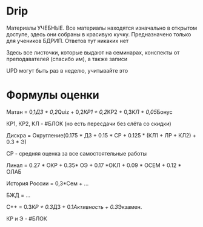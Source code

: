 # Drip
Материалы УЧЕБНЫЕ.
Все материалы находятся изначально в открытом доступе, здесь они собраны в красивую кучку.
Предназначено только для учеников БДРИП.
Ответов тут никаких нет

Здесь все листочки, которые выдают на семинарах, конспекты от преподавателей (спасибо им), а также записи

UPD могут быть раз в неделю, учитывайте это

# Формулы оценки

Матан = 0,1*ДЗ + 0,2*Quiz + 0,2*КР1 + 0,2*КР2 + 0,3*КЛ + 0,05*Бонуc

КР1, КР2, КЛ - #БЛОК (но есть пересдачи без слёта со скидки)

Дискра = Округление(0.175 * ДЗ + 0.15 * СР + 0.125 * (КЛ1 + ЛР + КЛ2) + 0.3 * Э)

СР - средняя оценка за все самостоятельные работы

Линал =  0.27 * ОКР + 0.35* ОЭ + 0.17 *ОКЛ + 0.09 * ОСЕМ + 0.12 * ОЛАБ

История России = 0,3*Сем + ...

БЖД = ...

C++ =  0.3*КР + 0.3*ДЗ + 0.1*Активность + 0.3*Экзамен.

КР и Э - #БЛОК
